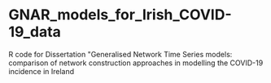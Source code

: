 # GNAR_models_for_Irish_COVID-19_data
R code for Dissertation "Generalised Network Time Series models: comparison of network construction approaches in modelling the COVID-19 incidence in Ireland
